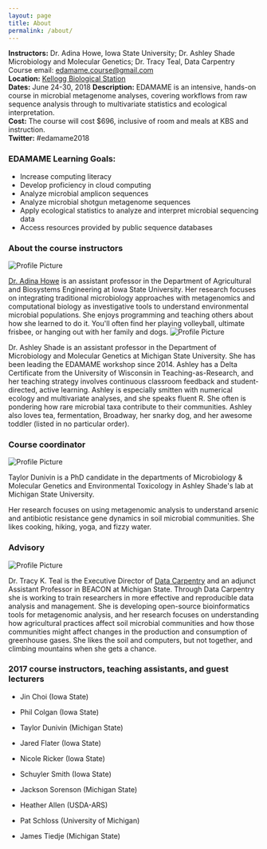 ```yaml
---
layout: page
title: About
permalink: /about/
---
```


**Instructors:** Dr. Adina Howe, Iowa State University; Dr. Ashley Shade  Microbiology and Molecular Genetics; Dr. Tracy Teal, Data Carpentry  
Course email:  [edamame.course@gmail.com](mailto:edamame.course@gmail.com)   
**Location:** [Kellogg Biological Station](http://www.kbs.msu.edu)  
**Dates:**   June 24-30, 2018 
**Description:**  EDAMAME is an intensive, hands-on course in microbial metagenome analyses, covering workflows from raw sequence analysis through to multivariate statistics and ecological interpretation.  
**Cost:**  The course will cost $696, inclusive of room and meals at KBS and instruction.   
**Twitter:**  #edamame2018

### EDAMAME Learning Goals:

* Increase computing literacy
* Develop proficiency in cloud computing
* Analyze microbial amplicon sequences
* Analyze microbial shotgun metagenome sequences
* Apply ecological statistics to analyze and interpret microbial sequencing data
* Access resources provided by public sequence databases

### About the course instructors

<img src="{{ site.baseurl }}/assets/howe.jpg" title="Profile Picture" class="profile">

[Dr. Adina Howe](http://www.germslab.org) is an assistant professor in the
Department of Agricultural and Biosystems Engineering at Iowa State
University.  Her research focuses on integrating traditional
microbiology approaches with metagenomics and computational biology as
investigative tools to understand environmental microbial populations.
She enjoys programming and teaching others about how she learned to do
it.  You'll often find her playing volleyball, ultimate frisbee, or hanging out with her family and dogs.
<img src="{{ site.baseurl }}/assets/shade.jpg" title="Profile Picture" class="profile">

Dr. Ashley Shade is an assistant professor in the Department of Microbiology and Molecular Genetics at Michigan State University.  She has been leading the EDAMAME workshop since 2014.  Ashley has a Delta Certificate from the University of Wisconsin in Teaching-as-Research, and her teaching strategy involves continuous classroom feedback and student-directed, active learning.  Ashley is especially smitten with numerical ecology and multivariate analyses, and she speaks fluent R.  She often is pondering how rare microbial taxa contribute to their communities.  Ashley also loves tea, fermentation, Broadway, her snarky dog, and her awesome toddler (listed in no particular order).  


### Course coordinator 

<img src="{{ site.baseurl }}/assets/dunivin.png" title="Profile Picture" class="profile">

Taylor Dunivin is a PhD candidate in the departments of Microbiology & Molecular Genetics and Environmental Toxicology in Ashley Shade's lab at Michigan State University. 

Her research focuses on using metagenomic analysis to understand arsenic and 
antibiotic resistance gene dynamics in soil microbial communities. She likes
cooking, hiking, yoga, and fizzy water.

### Advisory 

<img src="{{ site.baseurl }}/assets/teal.jpg" title="Profile Picture" class="profile">

Dr. Tracy K. Teal is the Executive Director of [Data Carpentry](http://www.datacarpentry.org) and an adjunct Assistant Professor in BEACON at Michigan State.
Through Data Carpentry she is working to train researchers in more effective
and reproducible data analysis and management. She is developing open-source 
bioinformatics tools for metagenomic analysis, and her research focuses on
understanding how agricultural practices 
affect soil microbial communities and how those communities might affect 
changes in the production and consumption of greenhouse gases. She likes 
the soil and computers, but not together, and climbing mountains when she
gets a chance.

### 2017 course instructors, teaching assistants, and guest lecturers

* Jin Choi (Iowa State)
* Phil Colgan (Iowa State)
* Taylor Dunivin (Michigan State)
* Jared Flater (Iowa State)
* Nicole Ricker (Iowa State)
* Schuyler Smith (Iowa State)
* Jackson Sorenson (Michigan State)

* Heather Allen (USDA-ARS)
* Pat Schloss (University of Michigan)
* James Tiedje (Michigan State)


